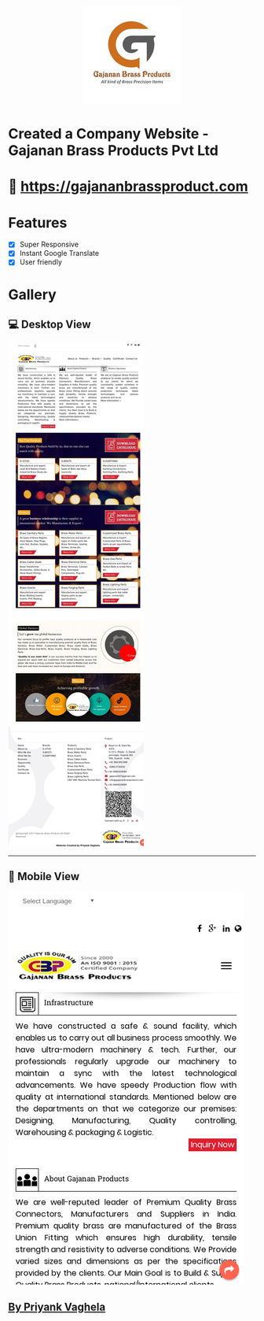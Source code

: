 <p align="center">
  <img width="200" height="200" src="/assets/logo.jpg">
</p>

# Created a Company Website - Gajanan Brass Products Pvt Ltd 
# :link: https://gajananbrassproduct.com

# Features
- [x] Super Responsive
- [x] Instant Google Translate
- [x] User friendly

# Gallery

## :computer: Desktop View
![Website Vertical View](/assets/gajananbrass.jpg)

----------------------- 
## :iphone: Mobile View
![Website Vertical View](/assets/serve.png)

## [By Priyank Vaghela](https://priyankvaghela.github.io)

